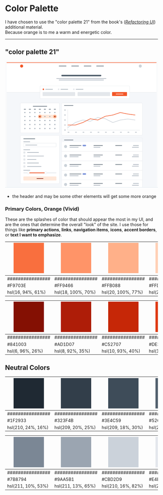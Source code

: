 # Color Palette

I have chosen to use the "color palette 21" from the book's (_[Refactoring UI](https://www.refactoringui.com/?ref=sidebar)_) additional material.  
Because orange is to me a warm and energetic color.

---

## "color palette 21"

![refactoring ui sample site mockup palette 21](../../images/doc_images/design_system/color_palette_21/palette_21_example_site_refactoringui.png)

- the header and may be some other elements will get some more orange

### Primary Colors, Orange (Vivid)

These are the splashes of color that should appear the most in my UI,
and are the ones that determine the overall "look" of the site. I use those
for things like **primary actions**, **links**, **navigation items**, **icons**, **accent
borders**, or **text I want to emphasize**.

| ![#F9703E](../../images/doc_images/design_system/color_palette_21/primary/%23F9703E.jpg) | ![#FF9466](../../images/doc_images/design_system/color_palette_21/primary/%23FF9466.jpg) | ![#FFB088](../../images/doc_images/design_system/color_palette_21/primary/%23FFB088.jpg) | ![#FFD0B5](../../images/doc_images/design_system/color_palette_21/primary/%23FFD0B5.jpg) | ![#FFE8D9](../../images/doc_images/design_system/color_palette_21/primary/%23FFE8D9.jpg) |
| ---------------------------------------------------------------------------------------- | ---------------------------------------------------------------------------------------- | ---------------------------------------------------------------------------------------- | ---------------------------------------------------------------------------------------- | ---------------------------------------------------------------------------------------- |
| ################                                                                         | ################                                                                         | ################                                                                         | ################                                                                         | ################                                                                         |
| #F9703E                                                                                  | #FF9466                                                                                  | #FFB088                                                                                  | #FFD0B5                                                                                  | #FFE8D9                                                                                  |
| hsl(16, 94%, 61%)                                                                        | hsl(18, 100%, 70%)                                                                       | hsl(20, 100%, 77%)                                                                       | hsl(22, 100%, 85%)                                                                       | hsl(24, 100%, 93%)                                                                       |

| ![#841003](../../images/doc_images/design_system/color_palette_21/primary/%23841003.jpg) | ![#AD1D07](../../images/doc_images/design_system/color_palette_21/primary/%23AD1D07.jpg) | ![#C52707](../../images/doc_images/design_system/color_palette_21/primary/%23C52707.jpg) | ![#DE3A11](../../images/doc_images/design_system/color_palette_21/primary/%23DE3A11.jpg) | ![#F35627](../../images/doc_images/design_system/color_palette_21/primary/%23F35627.jpg) |
| ---------------------------------------------------------------------------------------- | ---------------------------------------------------------------------------------------- | ---------------------------------------------------------------------------------------- | ---------------------------------------------------------------------------------------- | ---------------------------------------------------------------------------------------- |
| ################                                                                         | ################                                                                         | ################                                                                         | ################                                                                         | ################                                                                         |
| #841003                                                                                  | #AD1D07                                                                                  | #C52707                                                                                  | #DE3A11                                                                                  | #F35627                                                                                  |
| hsl(6, 96%, 26%)                                                                         | hsl(8, 92%, 35%)                                                                         | hsl(10, 93%, 40%)                                                                        | hsl(12, 86%, 47%)                                                                        | hsl(14, 89%, 55%)                                                                        |

## Neutral Colors

| ![#1F2933](../../images/doc_images/design_system/color_palette_21/neutral/%231F2933.jpg) | ![#323F4B](../../images/doc_images/design_system/color_palette_21/neutral/%23323F4B.jpg) | ![#3E4C59](../../images/doc_images/design_system/color_palette_21/neutral/%233E4C59.jpg) | ![#52606D](../../images/doc_images/design_system/color_palette_21/neutral/%2352606D.jpg) | ![#616E7C](../../images/doc_images/design_system/color_palette_21/neutral/%23616E7C.jpg) |
| ---------------------------------------------------------------------------------------- | ---------------------------------------------------------------------------------------- | ---------------------------------------------------------------------------------------- | ---------------------------------------------------------------------------------------- | ---------------------------------------------------------------------------------------- |
| ################                                                                         | ################                                                                         | ################                                                                         | ################                                                                         | ################                                                                         |
| #1F2933                                                                                  | #323F4B                                                                                  | #3E4C59                                                                                  | #52606D                                                                                  | #616E7C                                                                                  |
| hsl(210, 24%, 16%)                                                                       | hsl(209, 20%, 25%)                                                                       | hsl(209, 18%, 30%)                                                                       | hsl(209, 14%, 37%)                                                                       | hsl(211, 12%, 43%)                                                                       |

| ![#7B8794](../../images/doc_images/design_system/color_palette_21/neutral/%237B8794.jpg) | ![#9AA5B1](../../images/doc_images/design_system/color_palette_21/neutral/%239AA5B1.jpg) | ![#CBD2D9](../../images/doc_images/design_system/color_palette_21/neutral/%23CBD2D9.jpg) | ![#E4E7EB](../../images/doc_images/design_system/color_palette_21/neutral/%23E4E7EB.jpg) | ![#F5F7FA](../../images/doc_images/design_system/color_palette_21/neutral/%23F5F7FA.jpg) |
| ---------------------------------------------------------------------------------------- | ---------------------------------------------------------------------------------------- | ---------------------------------------------------------------------------------------- | ---------------------------------------------------------------------------------------- | ---------------------------------------------------------------------------------------- |
| ################                                                                         | ################                                                                         | ################                                                                         | ################                                                                         | ################                                                                         |
| #7B8794                                                                                  | #9AA5B1                                                                                  | #CBD2D9                                                                                  | #E4E7EB                                                                                  | #F5F7FA                                                                                  |
| hsl(211, 10%, 53%)                                                                       | hsl(211, 13%, 65%)                                                                       | hsl(210, 16%, 82%)                                                                       | hsl(214, 15%, 91%)                                                                       | hsl(216, 33%, 97%)                                                                       |
